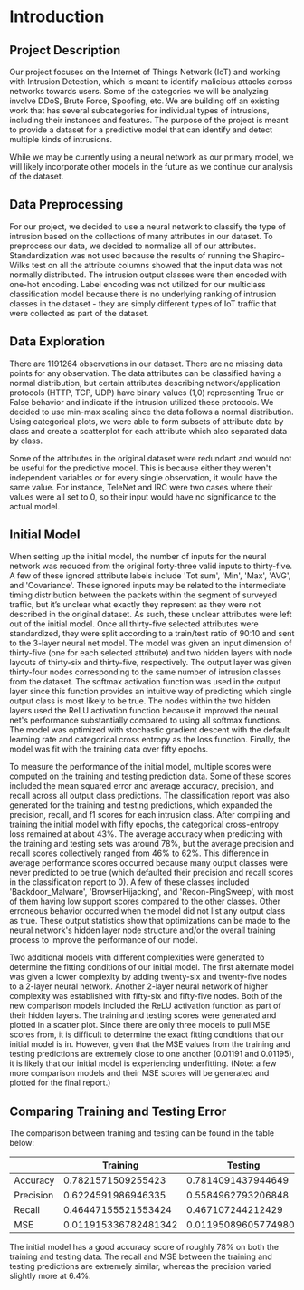 # Introduction
## Project Description

Our project focuses on the Internet of Things Network (IoT) and working with Intrusion Detection, which is meant to identify malicious attacks across networks towards users. Some of the categories we will be analyzing involve DDoS, Brute Force, Spoofing, etc. We are building off an existing work that has several subcategories for individual types of intrusions, including their instances and features. The purpose of the project is meant to provide a dataset for a predictive model that can identify and detect multiple kinds of intrusions. 

While we may be currently using a neural network as our primary model, we will likely incorporate other models in the future as we continue our analysis of the dataset.

## Data Preprocessing

For our project, we decided to use a neural network to classify the type of intrusion based on the collections of many attributes in our dataset. To preprocess our data, we decided to normalize all of our attributes. Standardization was not used because the results of running the Shapiro-Wilks test on all the attribute columns showed that the input data was not normally distributed. The intrusion output classes were then encoded with one-hot encoding. Label encoding was not utilized for our multiclass classification model because there is no underlying ranking of intrusion classes in the dataset - they are simply different types of IoT traffic that were collected as part of the dataset.

## Data Exploration

There are 1191264 observations in our dataset. There are no missing data points for any observation. The data attributes can be classified having a normal distribution, but certain attributes describing network/application protocols (HTTP, TCP, UDP) have binary values (1,0) representing True or False behavior and indicate if the intrusion utilized these protocols. We decided to use min-max scaling since the data follows a normal distribution. Using categorical plots, we were able to form subsets of attribute data by class and create a scatterplot for each attribute which also separated data by class.

Some of the attributes in the original dataset were redundant and would not be useful for the predictive model. This is because either they weren't independent variables or for every single observation, it would have the same value. For instance, TeleNet and IRC were two cases where their values were all set to 0, so their input would have no significance to the actual model.

## Initial Model

When setting up the initial model, the number of inputs for the neural network was reduced from the original forty-three valid inputs to thirty-five. A few of these ignored attribute labels include 'Tot sum', 'Min', 'Max', 'AVG', and 'Covariance'. These ignored inputs may be related to the intermediate timing distribution between the packets within the segment of surveyed traffic, but it’s unclear what exactly they represent as they were not described in the original dataset. As such, these unclear attributes were left out of the initial model. Once all thirty-five selected attributes were standardized, they were split according to a train/test ratio of 90:10 and sent to the 3-layer neural net model. The model was given an input dimension of thirty-five (one for each selected attribute) and two hidden layers with node layouts of thirty-six and thirty-five, respectively. The output layer was given thirty-four nodes corresponding to the same number of intrusion classes from the dataset. The softmax activation function was used in the output layer since this function provides an intuitive way of predicting which single output class is most likely to be true. The nodes within the two hidden layers used the ReLU activation function because it improved the neural net's performance substantially compared to using all softmax functions. The model was optimized with stochastic gradient descent with the default learning rate and categorical cross entropy as the loss function. Finally, the model was fit with the training data over fifty epochs. 

To measure the performance of the initial model, multiple scores were computed on the training and testing prediction data. Some of these scores included the mean squared error and average accuracy, precision, and recall across all output class predictions. The classification report was also generated for the training and testing predictions, which expanded the precision, recall, and f1 scores for each intrusion class. After compiling and training the initial model with fifty epochs, the categorical cross-entropy loss remained at about 43%. The average accuracy when predicting with the training and testing sets was around 78%, but the average precision and recall scores collectively ranged from 46% to 62%. This difference in average performance scores occurred because many output classes were never predicted to be true (which defaulted their precision and recall scores in the classification report to 0). A few of these classes included 'Backdoor_Malware', 'BrowserHijacking', and 'Recon-PingSweep', with most of them having low support scores compared to the other classes. Other erroneous behavior occurred when the model did not list any output class as true. These output statistics show that optimizations can be made to the neural network's hidden layer node structure and/or the overall training process to improve the performance of our model.

Two additional models with different complexities were generated to determine the fitting conditions of our initial model. The first alternate model was given a lower complexity by adding twenty-six and twenty-five nodes to a 2-layer neural network. Another 2-layer neural network of higher complexity was established with fifty-six and fifty-five nodes. Both of the new comparison models included the ReLU activation function as part of their hidden layers. The training and testing scores were generated and plotted in a scatter plot. Since there are only three models to pull MSE scores from, it is difficult to determine the exact fitting conditions that our initial model is in. However, given that the MSE values from the training and testing predictions are extremely close to one another (0.01191 and 0.01195), it is likely that our initial model is experiencing underfitting. (Note: a few more comparison models and their MSE scores will be generated and plotted for the final report.)

## Comparing Training and Testing Error
The comparison between training and testing can be found in the table below:

|           | Training             | Testing              | Training - Testing    |
|-----------|----------------------|----------------------|-----------------------|
| Accuracy  | 0.7821571509255423   | 0.7814091437944649   | 0.000748007131078032  |
| Precision | 0.6224591986946335   | 0.5584962793206848   | 0.0639629193739489    |
| Recall    | 0.46447155521553424  | 0.467107244212429    | -0.00263568899689498  |
| MSE       | 0.011915336782481342 | 0.011950896057749807 | -0.0000355592752685   |

The initial model has a good accuracy score of roughly 78% on both the training and testing data. The recall and MSE between the training and testing predictions are extremely similar, whereas the precision varied slightly more at 6.4%. 

